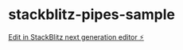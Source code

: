 # stackblitz-pipes-sample

[Edit in StackBlitz next generation editor ⚡️](https://stackblitz.com/~/github.com/esakkiraja-k/stackblitz-pipes-sample)